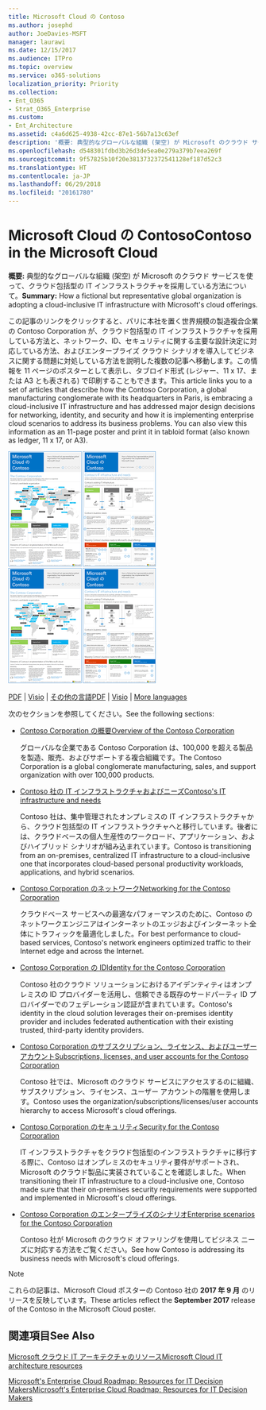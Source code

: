 ```yaml
---
title: Microsoft Cloud の Contoso
ms.author: josephd
author: JoeDavies-MSFT
manager: laurawi
ms.date: 12/15/2017
ms.audience: ITPro
ms.topic: overview
ms.service: o365-solutions
localization_priority: Priority
ms.collection:
- Ent_O365
- Strat_O365_Enterprise
ms.custom:
- Ent_Architecture
ms.assetid: c4a6d625-4938-42cc-87e1-56b7a13c63ef
description: '概要: 典型的なグローバルな組織 (架空) が Microsoft のクラウド サービスを使って、クラウド包括型の IT インフラストラクチャを採用している方法について。'
ms.openlocfilehash: d548301fdbd3b26d3de5ea0e279a379b7eea269f
ms.sourcegitcommit: 9f57825b10f20e3813732372541128ef187d52c3
ms.translationtype: HT
ms.contentlocale: ja-JP
ms.lasthandoff: 06/29/2018
ms.locfileid: "20161780"
---
```

# <a name="contoso-in-the-microsoft-cloud"></a><span data-ttu-id="4a8f6-103">Microsoft Cloud の Contoso</span><span class="sxs-lookup"><span data-stu-id="4a8f6-103">Contoso in the Microsoft Cloud</span></span>

 <span data-ttu-id="4a8f6-104">**概要:** 典型的なグローバルな組織 (架空) が Microsoft のクラウド サービスを使って、クラウド包括型の IT インフラストラクチャを採用している方法について。</span><span class="sxs-lookup"><span data-stu-id="4a8f6-104">**Summary:** How a fictional but representative global organization is adopting a cloud-inclusive IT infrastructure with Microsoft's cloud offerings.</span></span>
  
<span data-ttu-id="4a8f6-p101">この記事のリンクをクリックすると、パリに本社を置く世界規模の製造複合企業の Contoso Corporation が、クラウド包括型の IT インフラストラクチャを採用している方法と、ネットワーク、ID、セキュリティに関する主要な設計決定に対応している方法、およびエンタープライズ クラウド シナリオを導入してビジネスに関する問題に対処している方法を説明した複数の記事へ移動します。この情報を 11 ページのポスターとして表示し、タブロイド形式 (レジャー、11 x 17、または A3 とも表される) で印刷することもできます。</span><span class="sxs-lookup"><span data-stu-id="4a8f6-p101">This article links you to a set of articles that describe how the Contoso Corporation, a global manufacturing conglomerate with its headquarters in Paris, is embracing a cloud-inclusive IT infrastructure and has addressed major design decisions for networking, identity, and security and how it is implementing enterprise cloud scenarios to address its business problems. You can also view this information as an 11-page poster and print it in tabloid format (also known as ledger, 11 x 17, or A3).</span></span>
  
<span data-ttu-id="4a8f6-107">[![Microsoft Cloud ポスターの Contoso のサムネイル画像。](images/Contoso_Poster/Thumbnail.png)](https://www.microsoft.com/download/details.aspx?id=54427)</span><span class="sxs-lookup"><span data-stu-id="4a8f6-107">[![Thumb image of the Contoso in the Microsoft Cloud poster.](images/Contoso_Poster/Thumbnail.png)](https://www.microsoft.com/download/details.aspx?id=54427)</span></span>
  
<span data-ttu-id="4a8f6-108">[PDF](https://go.microsoft.com/fwlink/p/?linkid=842085)  | [Visio](https://go.microsoft.com/fwlink/p/?linkid=842086)  | [その他の言語](https://www.microsoft.com/download/details.aspx?id=54427)</span><span class="sxs-lookup"><span data-stu-id="4a8f6-108">[PDF](https://go.microsoft.com/fwlink/p/?linkid=842085)  | [Visio](https://go.microsoft.com/fwlink/p/?linkid=842086)  | [More languages](https://www.microsoft.com/download/details.aspx?id=54427)</span></span>
  
<span data-ttu-id="4a8f6-109">次のセクションを参照してください。</span><span class="sxs-lookup"><span data-stu-id="4a8f6-109">See the following sections:</span></span>
  
- [<span data-ttu-id="4a8f6-110">Contoso Corporation の概要</span><span class="sxs-lookup"><span data-stu-id="4a8f6-110">Overview of the Contoso Corporation</span></span>](overview-of-the-contoso-corporation.md)
    
    <span data-ttu-id="4a8f6-111">グローバルな企業である Contoso Corporation は、100,000 を超える製品を製造、販売、およびサポートする複合組織です。</span><span class="sxs-lookup"><span data-stu-id="4a8f6-111">The Contoso Corporation is a global conglomerate manufacturing, sales, and support organization with over 100,000 products.</span></span>
    
- [<span data-ttu-id="4a8f6-112">Contoso 社の IT インフラストラクチャおよびニーズ</span><span class="sxs-lookup"><span data-stu-id="4a8f6-112">Contoso's IT infrastructure and needs</span></span>](contoso-it-infrastructure-and-needs.md)
    
    <span data-ttu-id="4a8f6-113">Contoso 社は、集中管理されたオンプレミスの IT インフラストラクチャから、クラウド包括型の IT インフラストラクチャへと移行しています。後者には、クラウドベースの個人生産性のワークロード、アプリケーション、およびハイブリッド シナリオが組み込まれています。</span><span class="sxs-lookup"><span data-stu-id="4a8f6-113">Contoso is transitioning from an on-premises, centralized IT infrastructure to a cloud-inclusive one that incorporates cloud-based personal productivity workloads, applications, and hybrid scenarios.</span></span>
    
- [<span data-ttu-id="4a8f6-114">Contoso Corporation のネットワーク</span><span class="sxs-lookup"><span data-stu-id="4a8f6-114">Networking for the Contoso Corporation</span></span>](networking-for-the-contoso-corporation.md)
    
    <span data-ttu-id="4a8f6-115">クラウドベース サービスへの最適なパフォーマンスのために、Contoso のネットワークエンジニアはインターネットのエッジおよびインターネット全体にトラフィックを最適化しました。</span><span class="sxs-lookup"><span data-stu-id="4a8f6-115">For best performance to cloud-based services, Contoso's network engineers optimized traffic to their Internet edge and across the Internet.</span></span>
    
- [<span data-ttu-id="4a8f6-116">Contoso Corporation の ID</span><span class="sxs-lookup"><span data-stu-id="4a8f6-116">Identity for the Contoso Corporation</span></span>](identity-for-the-contoso-corporation.md)
    
    <span data-ttu-id="4a8f6-117">Contoso 社のクラウド ソリューションにおけるアイデンティティはオンプレミスの ID プロバイダーを活用し、信頼できる既存のサードパーティ ID プロバイダーでのフェデレーション認証が含まれています。</span><span class="sxs-lookup"><span data-stu-id="4a8f6-117">Contoso's identity in the cloud solution leverages their on-premises identity provider and includes federated authentication with their existing trusted, third-party identity providers.</span></span>
    
- [<span data-ttu-id="4a8f6-118">Contoso Corporation のサブスクリプション、ライセンス、およびユーザー アカウント</span><span class="sxs-lookup"><span data-stu-id="4a8f6-118">Subscriptions, licenses, and user accounts for the Contoso Corporation</span></span>](subscriptions-licenses-and-user-accounts-for-the-contoso-corporation.md)
    
    <span data-ttu-id="4a8f6-119">Contoso 社では、Microsoft のクラウド サービスにアクセスするのに組織、サブスクリプション、ライセンス、ユーザー アカウントの階層を使用します。</span><span class="sxs-lookup"><span data-stu-id="4a8f6-119">Contoso uses the organization/subscriptions/licenses/user accounts hierarchy to access Microsoft's cloud offerings.</span></span>
    
- [<span data-ttu-id="4a8f6-120">Contoso Corporation のセキュリティ</span><span class="sxs-lookup"><span data-stu-id="4a8f6-120">Security for the Contoso Corporation</span></span>](security-for-the-contoso-corporation.md)
    
    <span data-ttu-id="4a8f6-121">IT インフラストラクチャをクラウド包括型のインフラストラクチャに移行する際に、Contoso はオンプレミスのセキュリティ要件がサポートされ、Microsoft のクラウド製品に実装されていることを確認しました。</span><span class="sxs-lookup"><span data-stu-id="4a8f6-121">When transitioning their IT infrastructure to a cloud-inclusive one, Contoso made sure that their on-premises security requirements were supported and implemented in Microsoft's cloud offerings.</span></span>
    
- [<span data-ttu-id="4a8f6-122">Contoso Corporation のエンタープライズのシナリオ</span><span class="sxs-lookup"><span data-stu-id="4a8f6-122">Enterprise scenarios for the Contoso Corporation</span></span>](enterprise-scenarios-for-the-contoso-corporation.md)
    
    <span data-ttu-id="4a8f6-123">Contoso 社が Microsoft のクラウド オファリングを使用してビジネス ニーズに対応する方法をご覧ください。</span><span class="sxs-lookup"><span data-stu-id="4a8f6-123">See how Contoso is addressing its business needs with Microsoft's cloud offerings.</span></span>
    
> [!NOTE]
> <span data-ttu-id="4a8f6-124">これらの記事は、Microsoft Cloud ポスターの Contoso 社の **2017 年 9 月** のリリースを反映しています。</span><span class="sxs-lookup"><span data-stu-id="4a8f6-124">These articles reflect the **September 2017** release of the Contoso in the Microsoft Cloud poster.</span></span>
  
## <a name="see-also"></a><span data-ttu-id="4a8f6-125">関連項目</span><span class="sxs-lookup"><span data-stu-id="4a8f6-125">See Also</span></span>

[<span data-ttu-id="4a8f6-126">Microsoft クラウド IT アーキテクチャのリソース</span><span class="sxs-lookup"><span data-stu-id="4a8f6-126">Microsoft Cloud IT architecture resources</span></span>](microsoft-cloud-it-architecture-resources.md)

[<span data-ttu-id="4a8f6-127">Microsoft's Enterprise Cloud Roadmap: Resources for IT Decision Makers</span><span class="sxs-lookup"><span data-stu-id="4a8f6-127">Microsoft's Enterprise Cloud Roadmap: Resources for IT Decision Makers</span></span>](https://sway.com/FJ2xsyWtkJc2taRD)



